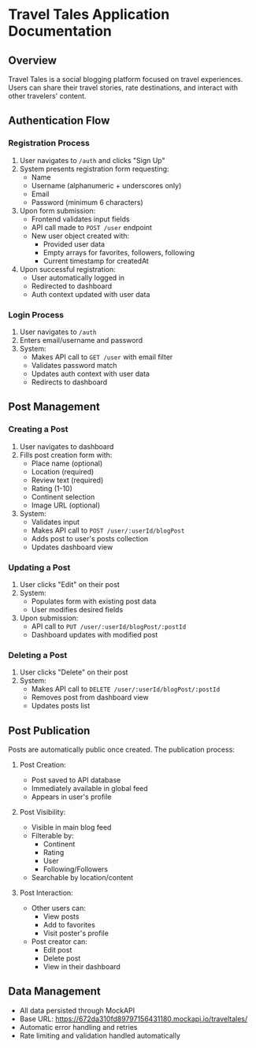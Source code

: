 # Travel Tales Application Documentation

## Overview
Travel Tales is a social blogging platform focused on travel experiences. Users can share their travel stories, rate destinations, and interact with other travelers' content.

## Authentication Flow

### Registration Process
1. User navigates to `/auth` and clicks "Sign Up"
2. System presents registration form requesting:
   - Name
   - Username (alphanumeric + underscores only)
   - Email
   - Password (minimum 6 characters)
3. Upon form submission:
   - Frontend validates input fields
   - API call made to `POST /user` endpoint
   - New user object created with:
     - Provided user data
     - Empty arrays for favorites, followers, following
     - Current timestamp for createdAt
4. Upon successful registration:
   - User automatically logged in
   - Redirected to dashboard
   - Auth context updated with user data

### Login Process
1. User navigates to `/auth`
2. Enters email/username and password
3. System:
   - Makes API call to `GET /user` with email filter
   - Validates password match
   - Updates auth context with user data
   - Redirects to dashboard

## Post Management

### Creating a Post
1. User navigates to dashboard
2. Fills post creation form with:
   - Place name (optional)
   - Location (required)
   - Review text (required)
   - Rating (1-10)
   - Continent selection
   - Image URL (optional)
3. System:
   - Validates input
   - Makes API call to `POST /user/:userId/blogPost`
   - Adds post to user's posts collection
   - Updates dashboard view

### Updating a Post
1. User clicks "Edit" on their post
2. System:
   - Populates form with existing post data
   - User modifies desired fields
3. Upon submission:
   - API call to `PUT /user/:userId/blogPost/:postId`
   - Dashboard updates with modified post

### Deleting a Post
1. User clicks "Delete" on their post
2. System:
   - Makes API call to `DELETE /user/:userId/blogPost/:postId`
   - Removes post from dashboard view
   - Updates posts list

## Post Publication

Posts are automatically public once created. The publication process:

1. Post Creation:
   - Post saved to API database
   - Immediately available in global feed
   - Appears in user's profile

2. Post Visibility:
   - Visible in main blog feed
   - Filterable by:
     - Continent
     - Rating
     - User
     - Following/Followers
   - Searchable by location/content

3. Post Interaction:
   - Other users can:
     - View posts
     - Add to favorites
     - Visit poster's profile
   - Post creator can:
     - Edit post
     - Delete post
     - View in their dashboard

## Data Management
- All data persisted through MockAPI
- Base URL: https://672da310fd89797156431180.mockapi.io/traveltales/
- Automatic error handling and retries
- Rate limiting and validation handled automatically